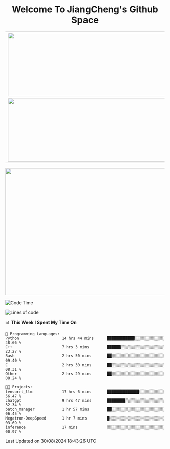 <h1 align="center">Welcome To JiangCheng's Github Space</h1>

<table align="center" frame="void" rules="none" >
  <tr>
    <td>
      <div align="center"> <img height="200px" width="500px"  src="https://github-readme-stats.vercel.app/api?username=thisjiang&hide_title=true&hide_border=true&layout=compact&show_icons=trueline_height=21&text_color=000&icon_color=000&bg_color=0,ea6161,ffc64d,fffc4d,52fa5a&theme=graywhite" /> </div>
    </td>
    <td>
      <div align="center"> <img height="200px" width="500px" src="https://github-readme-stats.vercel.app/api/top-langs/?username=thisjiang&hide_title=true&hide_border=true&layout=compact&langs_count=6&text_color=000&icon_color=fff&bg_color=0,52fa5a,4dfcff,c64dff&theme=graywhite" /> </div>
    </td>
  </tr>
  <tr>
    <td>
      <div align="center"> <img height="200px" width="500px" src="https://github-readme-streak-stats.herokuapp.com/?user=thisjiang&hide_title=true&hide_border=true&layout=compact&langs_count=6" /> </div>
    </td>
    <td>
      <div align="center"> 
      <a href="https://github.com/" target="_blank"><img style="margin: 10px" src="https://profilinator.rishav.dev/skills-assets/git-scm-icon.svg" alt="Git" height="50" /></a>  
      <a href="https://www.linux.org/" target="_blank"><img style="margin: 10px" src="https://profilinator.rishav.dev/skills-assets/linux-original.svg" alt="Linux" height="50" /></a>  
      <a href="https://www.gnu.org/software/bash/" target="_blank"><img style="margin: 10px" src="https://profilinator.rishav.dev/skills-assets/gnu_bash-icon.svg" alt="Bash" height="50" /></a>  
      </div>
    </td>
  </tr>
</table>

<div align="center"> <img height="400px" width="1000px" src="https://github-readme-activity-graph.cyclic.app/graph?username=thisjiang&theme=react&hide_title=true&hide_border=true&layout=compact&langs_count=6" /> </div></td>

<!--START_SECTION:waka-->
![Code Time](http://img.shields.io/badge/Code%20Time-1%2C695%20hrs%207%20mins-blue)

![Lines of code](https://img.shields.io/badge/From%20Hello%20World%20I%27ve%20Written-218.2%20thousand%20lines%20of%20code-blue)

📊 **This Week I Spent My Time On** 

```text
💬 Programming Languages: 
Python                   14 hrs 44 mins      ████████████░░░░░░░░░░░░░   48.66 % 
C++                      7 hrs 3 mins        ██████░░░░░░░░░░░░░░░░░░░   23.27 % 
Bash                     2 hrs 50 mins       ██░░░░░░░░░░░░░░░░░░░░░░░   09.40 % 
C                        2 hrs 30 mins       ██░░░░░░░░░░░░░░░░░░░░░░░   08.31 % 
Other                    2 hrs 29 mins       ██░░░░░░░░░░░░░░░░░░░░░░░   08.24 % 

🐱‍💻 Projects: 
tensorrt_llm             17 hrs 6 mins       ██████████████░░░░░░░░░░░   56.47 % 
chatgpt                  9 hrs 47 mins       ████████░░░░░░░░░░░░░░░░░   32.34 % 
batch_manager            1 hr 57 mins        ██░░░░░░░░░░░░░░░░░░░░░░░   06.45 % 
Megatron-DeepSpeed       1 hr 7 mins         █░░░░░░░░░░░░░░░░░░░░░░░░   03.69 % 
inference                17 mins             ░░░░░░░░░░░░░░░░░░░░░░░░░   00.97 % 
```


 Last Updated on 30/08/2024 18:43:26 UTC
<!--END_SECTION:waka-->
